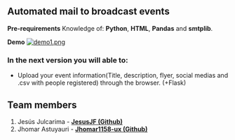 ## Automated mail to broadcast events

**Pre-requirements**
Knowledge of: **Python**, **HTML**, **Pandas** and **smtplib**.

**Demo**
[![demo1.png](https://i.postimg.cc/gJNnJjYc/demo1.png)](https://postimg.cc/mz1bpbzK)

### In the next version you will able to:
- Upload your event information(Title, description, flyer, social medias and .csv with people registered) through the browser. (+Flask)

## Team members
1. Jesús Julcarima - **[JesusJF (Github)](https://github.com/Jesus-JF)**
2. Jhomar Astuyauri - **[Jhomar1158-ux (Github)](https://github.com/Jhomar1158-ux)**

